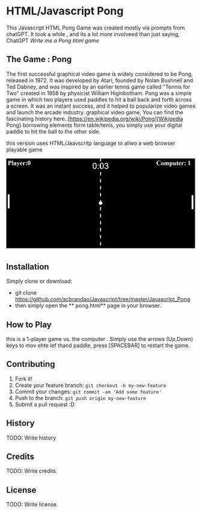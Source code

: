 # HTML/Javascript Pong 
This Javascript HTML Pong Game was created mostly via prompts from chatGPT. It took a while , and its a lot more involveed than 
just saying, ChatGPT *Write me a Pong html game*

## The Game  : Pong

The first successful graphical video game is widely considered to be Pong, released in 1972. It was developed by Atari, founded by Nolan Bushnell and Ted Dabney, and was inspired by an earlier tennis game called "Tennis for Two" created in 1958 by physicist William Higinbotham. Pong was a simple game in which two players used paddles to hit a ball back and forth across a screen. It was an instant success, and it helped to popularize video games and launch the arcade industry.  graphical video game, You can find the fascinating history here..[https://en.wikipedia.org/wiki/Pong](Wikipedia Pong} borrowing elements form table/tenis, you simply use your digital paddle to hit the ball to the other side. 

this version uses HTML/Jaavscritp language to allwo a web browser playable game

![HTML Pong](pong-html.png)

## Installation
Simply clone  or download:

- git clone https://github.com/acbrandao/Javascript/tree/master/Javascript_Pong
-  then simply open the ** pong.html** page in your browser.

## How to Play

 this is a 1-player game vs. the computer . Simply use the arrows (Up,Down) keys to mov ehte lef thand paddle, press [SPACEBAR] to restart the game.

## Contributing
1. Fork it!
2. Create your feature branch: `git checkout -b my-new-feature`
3. Commit your changes: `git commit -am 'Add some feature'`
4. Push to the branch: `git push origin my-new-feature`
5. Submit a pull request :D
## History
TODO: Write history
## Credits
TODO: Write credits
## License
TODO: Write license.

